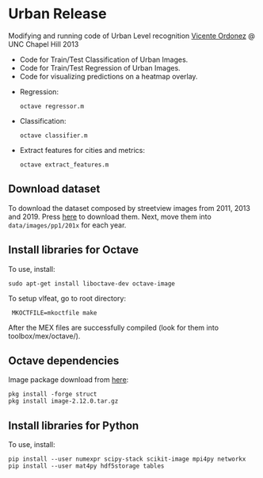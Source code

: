 # Urban Release

Modifying and running code of Urban Level recognition [Vicente Ordonez](http://www.cs.virginia.edu/~vicente/urban/index.html) @ UNC Chapel Hill 2013

- Code for Train/Test Classification of Urban Images.
- Code for Train/Test Regression of Urban Images.
- Code for visualizing predictions on a heatmap overlay.

* Regression:

      octave regressor.m

* Classification:

      octave classifier.m

* Extract features for cities and metrics:

      octave extract_features.m

## Download dataset

To download the dataset composed by streetview images from 2011, 2013 and 2019. Press [here](https://drive.google.com/drive/folders/1lnnxPlNFm1iDpc8uj3q5Rsixrl1pgC43) to download them. Next, move them into `data/images/pp1/201x` for each year.

## Install libraries for Octave

To use, install:
   
    sudo apt-get install liboctave-dev octave-image

To setup vlfeat, go to root directory:

     MKOCTFILE=mkoctfile make

After the MEX files are successfully compiled (look for them into toolbox/mex/octave/).

## Octave dependencies
 
Image package download from [here](https://octave.sourceforge.io/image/):

    pkg install -forge struct
    pkg install image-2.12.0.tar.gz
    
## Install libraries for Python

To use, install:

    pip install --user numexpr scipy-stack scikit-image mpi4py networkx
    pip install --user mat4py hdf5storage tables

